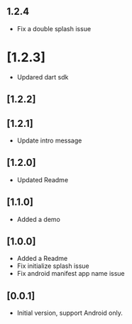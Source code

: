 ## 1.2.4

* Fix a double splash issue

# [1.2.3]

* Updared dart sdk

## [1.2.2]

## [1.2.1]

* Update intro message

## [1.2.0]

* Updated Readme

## [1.1.0]

* Added a demo

## [1.0.0]

* Added a Readme
* Fix initialize splash issue
* Fix android manifest app name issue

## [0.0.1]

* Initial version, support Android  only.
